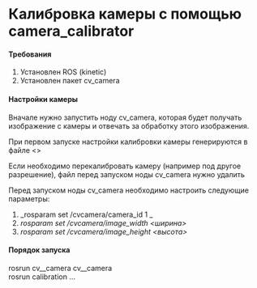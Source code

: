 # Калибровка камеры с помощью camera\_calibrator

#### Требования

1. Установлен ROS \(kinetic\)
2. Установлен пакет cv\_camera

#### Настройки камеры

Вначале нужно запустить ноду cv\_camera, которая будет получать изображение с камеры и отвечать за обработку этого изображения.

При первом запуске настройки калибровки камеры генерируются в файле &lt;&gt;

Если необходимо перекалибровать камеру \(например под другое разрешение\), файл перед запуском ноды cv\_camera нужно удалить

Перед запуском ноды cv\_camera необходимо настроить следующие параметры:

1. _rosparam set /cvcamera/camera\_id 1 _
2. _rosparam set /cvcamera/image\_width &lt;ширина&gt;_
3. _rosparam set /cvcamera/image\_height &lt;высота&gt;_

#### Порядок запуска

rosrun cv\__camera cv\__camera  
rosrun calibration ...



